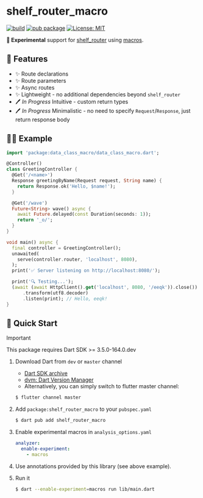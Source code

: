 # shelf_router_macro

[![build](https://github.com/eEQK/shelf_router_macro/actions/workflows/main.yaml/badge.svg)](https://github.com/eEQK/shelf_router_macro/actions/workflows/main.yaml)
[![pub package](https://img.shields.io/pub/v/shelf_router_macro.svg)](https://pub.dev/packages/shelf_router_macro)
[![License: MIT](https://img.shields.io/badge/license-MIT-purple.svg)](https://opensource.org/licenses/MIT)

**🚧 Experimental** support for [shelf_router](https://pub.dev/packages/shelf_router)
using [macros](https://dart.dev/language/macros).

## 🌟 Features

* ✨ Route declarations
* ✨ Route parameters
* ✨ Async routes
* ✨ Lightweight - no additional dependencies beyond `shelf_router`
* 🖊️  _In Progress_ Intuitive - custom return types
* 🖊️  _In Progress_ Minimalistic - no need to specify `Request`/`Response`, just return response
  body

## 🧑‍💻 Example

```dart
import 'package:data_class_macro/data_class_macro.dart';

@Controller()
class GreetingController {
  @Get('/<name>')
  Response greetingByName(Request request, String name) {
    return Response.ok('Hello, $name!');
  }

  @Get('/wave')
  Future<String> wave() async {
    await Future.delayed(const Duration(seconds: 1));
    return '_o/';
  }
}

void main() async {
  final controller = GreetingController();
  unawaited(
    serve(controller.router, 'localhost', 8080),
  );
  print('✅ Server listening on http://localhost:8080/');

  print('🔍 Testing...');
  (await (await HttpClient().get('localhost', 8080, '/eeqk')).close())
      .transform(utf8.decoder)
      .listen(print); // Hello, eeqk!
}
```

## 🚀 Quick Start

> [!IMPORTANT]
> This package requires Dart SDK >= 3.5.0-164.0.dev

1. Download Dart from `dev` or `master` channel
    * [Dart SDK archive](https://dart.dev/get-dart/archive#dev-channel)
    * [dvm: Dart Version Manager](https://github.com/cbracken/dvm)
    * Alternatively, you can simply switch to flutter master channel:
   ```sh
   $ flutter channel master
   ```

2. Add `package:shelf_router_macro` to your `pubspec.yaml`
   ```sh
   $ dart pub add shelf_router_macro
   ```

3. Enable experimental macros in `analysis_options.yaml`
   ```yaml
   analyzer:
     enable-experiment:
       - macros
   ```

4. Use annotations provided by this library (see above example).

5. Run it
   ```sh
   $ dart --enable-experiment=macros run lib/main.dart
   ```


